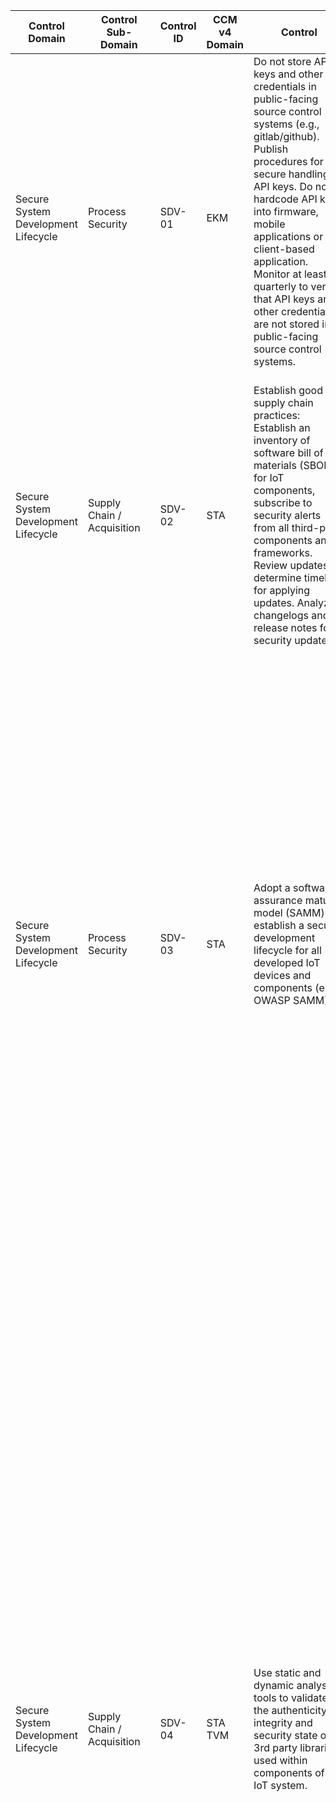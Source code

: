 | Control Domain                      | Control Sub-Domain           | Control ID | CCM v4<br>Domain<br> | Control                                                                                                                                                                                                                                                                                                                                                                                                                                                                    | Confidentiality | Integrity | Availability | Additional Direction                                                                                                                                                                                                                                                                                                                                                                                                                                                                                                                                                                                                                                                                                                                                                                                                                                                                                                                                                                                                                                                | References                                                                                                                                                                                                                                                                                                                                                                                                                                                                                                                                                                                                                                                                                                                               | Control<br>Type | Man<br>Auto<br>Semi | Freq | Device | Network | Gateway | Cloud Service |
| ----------------------------------- | ---------------------------- | ---------- | -------------------- | -------------------------------------------------------------------------------------------------------------------------------------------------------------------------------------------------------------------------------------------------------------------------------------------------------------------------------------------------------------------------------------------------------------------------------------------------------------------------- | --------------- | --------- | ------------ | ------------------------------------------------------------------------------------------------------------------------------------------------------------------------------------------------------------------------------------------------------------------------------------------------------------------------------------------------------------------------------------------------------------------------------------------------------------------------------------------------------------------------------------------------------------------------------------------------------------------------------------------------------------------------------------------------------------------------------------------------------------------------------------------------------------------------------------------------------------------------------------------------------------------------------------------------------------------------------------------------------------------------------------------------------------------- | ---------------------------------------------------------------------------------------------------------------------------------------------------------------------------------------------------------------------------------------------------------------------------------------------------------------------------------------------------------------------------------------------------------------------------------------------------------------------------------------------------------------------------------------------------------------------------------------------------------------------------------------------------------------------------------------------------------------------------------------- | --------------- | ------------------- | ---- | ------ | ------- | ------- | ------------- |
| Secure System Development Lifecycle | Process Security             | SDV-01     | EKM                  | Do not store API keys and other credentials in public-facing source control systems (e.g., gitlab/github). Publish procedures for the secure handling of API keys. Do not hardcode API keys into firmware, mobile applications or any client-based application. Monitor at least quarterly to verify that API keys and other credentials are not stored in public-facing source control systems.<br><br>                                                                   | High            | Medium    | Medium       | Incorporate source code reviews that focus on identifying and removing API keys and credentials. Implement secure API key management (generation, distribution, access control and authentication) by leveraging a secrets server only accessible by authorized high privilege roles within server-side infrastructure.                                                                                                                                                                                                                                                                                                                                                                                                                                                                                                                                                                                                                                                                                                                                             | OWASP API Security Top 10 2019 : The Ten Most Critical API Security Risks<br>https://owasp.org/www-project-api-security/<br><br>OWASP API Check<br>https://owasp.org/www-project-apicheck/                                                                                                                                                                                                                                                                                                                                                                                                                                                                                                                                               | P               | M                   | C    |        | TRUE    |         | TRUE          |
| Secure System Development Lifecycle | Supply Chain / Acquisition   | SDV-02     | STA                  | Establish good supply chain practices: Establish an inventory of software bill of materials (SBOM) for IoT components, subscribe to security alerts from all third-party components and frameworks. Review updates to determine timeline for applying updates. Analyze changelogs and release notes for security updates.                                                                                                                                                  | Low             | Low       | Low          | Standardize a common SBOM format that lists software packages, their versioning, licensing and enable the ability to monitor package's open-source repository issues for reported vulnerabilities.                                                                                                                                                                                                                                                                                                                                                                                                                                                                                                                                                                                                                                                                                                                                                                                                                                                                  | Cloud Security Alliance Future Proofing the Connected World @ https://downloads.cloudsecurityalliance.org/assets/research/internet-of-things/future-proofing-the-connected-world.pdf<br><br>ISO 27036 Information Security for Supplier Relationships<br>https://www.iso.org/standard/59648.html<br><br>ISO 28000 Security Management Systems for the Supply Chain<br>https://www.iso.org/obp/ui/#iso:std:iso:28000:ed-1:v1:en<br><br>NIST 8276 Key Practices in Cyber Supply Chain Risk Management<br>https://csrc.nist.gov/publications/detail/nistir/8276/final<br><br>OWASP Software Component Verification Standard (SCVS)<br>https://owasp-scvs.gitbook.io/scvs/<br>NTIA Software Component Transparency https://www.ntia.gov/SBOM | P               | M                   | E    | TRUE   |         | TRUE    |               |
| Secure System Development Lifecycle | Process Security             | SDV-03     | STA                  | Adopt a software assurance maturity model (SAMM) to establish a secure development lifecycle for all developed IoT devices and components (e.g., OWASP SAMM).                                                                                                                                                                                                                                                                                                              | Low             | Low       | Low          | SAMM is an open framework to help organizations formulate and implement a strategy for software security that is tailored to the specific risks facing the organization. The resources provided by SAMM will aid in:<br>✦ Evaluating an organization’s existing software security practices.<br>✦ Building a balanced software security assurance program in well-defined iterations.<br>✦ Demonstrating concrete improvements to a security assurance program.<br>✦ Defining and measuring security-related activities throughout an organization.                                                                                                                                                                                                                                                                                                                                                                                                                                                                                                                 | OWASP SAMM<br>https://owasp.org/www-project-samm/<br><br>Software Assurance Maturity Model<br>https://owaspsamm.org/<br><br>Cloud Security Alliance (CSA) Cloud Controls Matrix (CCM) Version 3.1<br>https://cloudsecurityalliance.org/group/cloud-controls-matrix/#\_overview<br><br>Cloud Security Alliance Future Proofing the Connected World<br>https://downloads.cloudsecurityalliance.org/assets/research/internet-of-things/future-proofing-the-connected-world.pdf                                                                                                                                                                                                                                                              | P               | M                   | E    | TRUE   |         |         |               |
| Secure System Development Lifecycle | Supply Chain / Acquisition   | SDV-04     | STA<br>TVM           | Use static and dynamic analysis tools to validate the authenticity, integrity and security state of all 3rd party libraries used within components of an IoT system.                                                                                                                                                                                                                                                                                                       | Medium          | Medium    | Medium       | Static Application Security Testing (SAST) looks at the source code of applications and identifies security vulnerabilities before compilation or runtime. Several open-source options are available such as Find Security Bugs, Brakeman, and PMD, are common tools you may see. See the references section for a list of open-source and commercial tool offerings.<br><br>Dynamic Application Security Testing (DAST) are automated tools that scan web applications for vulnerabilities. See the references section for a list of open-source and commercial tool offerings.<br><br>Interactive application security testing, otherwise known as IAST, is one of the newer types of test tools on the market. The security tests are actually happening while the application is being used. So, while the team is unit testing, or QA testing, or UAT testing, the IAST tool is testing in the background as well. It works using by using instrumentation and hooking into applications during runtime.                                                       | OWASP: Source Code Analysis Tools<br>https://owasp.org/www-community/Source\_Code\_Analysis\_Tools<br><br>OWASP: Vulnerability Scanning Tools<br>https://owasp.org/www-community/Vulnerability\_Scanning\_Tools<br><br>OWASP: Free for Open Source Application Security Tools<br>https://owasp.org/www-community/Free\_for\_Open\_Source\_Application\_Security\_Tools                                                                                                                                                                                                                                                                                                                                                                   | C               | S                   | E    | TRUE   |         | TRUE    |               |
| Secure System Development Lifecycle | Secure Development Practices | SDV-05     | AIS                  | Develop applications in accordance with OWASP's Application Security Verification Standard (ASVS) and Mobile Application Security Verification Standard (MASVS) security requirements.                                                                                                                                                                                                                                                                                     | Low             | Low       | Low          | Derived from AIS-01: Applications and programming interfaces (APIs) shall be designed, developed, deployed, and tested in accordance with leading industry standards (e.g., OWASP for web applications) and adhere to applicable legal, statutory, or regulatory compliance obligations.<br><br>If needed, prioritize the OWASP Top 10 list and regularly check for updates but don't stop at 10. There are hundreds of issues that could affect the overall security of a web service or application. Even without changing a single line of your application's code, you may become vulnerable as new flaws are discovered and attack methods are refined. Security vulnerabilities can be quite complex and deeply buried in code. In many cases, the most cost-effective approach for finding and eliminating these weaknesses is human experts armed with advanced tools. Relying on tools alone provides a false sense of security and is not recommended. Focus on making security an integral part of your culture throughout your development organization | OWASP Application Security Verification Standard<br>https://owasp.org/www-project-application-security-verification-standard/<br><br>OWASP Mobile Security Testing Guide<br>https://owasp.org/www-project-mobile-security-testing-guide/<br><br>OWASP API Security Project<br>https://owasp.org/www-project-api-security/<br><br>ENISA Good Practices for Security of IoT - Secure Software Development Lifecycle https://www.enisa.europa.eu/publications/good-practices-for-security-of-iot-1                                                                                                                                                                                                                                          | P               | A                   | C    |        | TRUE    |         | TRUE          |
| Secure System Development Lifecycle | Process Security             | SDV-06     | TVM                  | Conduct threat modeling at the onset of any device or system development effort. Use a standardized approach to threat modeling that includes the identification of components, data flows,and high value code. Define the threats, prioritize (e.g., rate) the threats and identify mitigations. Communicate the outputs of your threat model into the system requirements backlog and track these requirements to closure across the lifecycle of the product or system. | Medium          | Medium    | Medium       | There are many threat modeling approaches available. The OCTAVE Allegro approach from Carnegie Mellon provides a framework for threat modeling. Microsoft Secure Development Lifecycle can also be adapted to the IoT. Microsoft includes a threat classification aid known as STRIDE that assists analysts in identifying pertinent threats to their systems. STRIDE stands for Spoofing, Tampering, Repudiation, Information Disclosure, Denial of Service and Elevation of Privilege. Once appropriate threats have been identified per category, the Microsoft DREAD model can then be used to rate the threats. DREAD supports remembrance of the inputs to a risk rating process: Damage, Reproducibility, Exploitability, Affected Users, and Discoverability.                                                                                                                                                                                                                                                                                               | "Cloud Security Alliance Future Proofing the Connected World<br>https://downloads.cloudsecurityalliance.org/assets/research/internet-of-things/future-proofing-the-connected-world.pdf<br><br>Microsoft Threat Modeling<br>https://docs.microsoft.com/en-us/azure/iot-accelerators/iot-security-architecture"                                                                                                                                                                                                                                                                                                                                                                                                                            | P               | S                   | C    | TRUE   | TRUE    | TRUE    | TRUE          |
| Secure System Development Lifecycle | Supply Chain/ Acquisition    | SDV-07     | AIS                  | Verify that IoT products and services use up to date software libraries and recommended cryptography.                                                                                                                                                                                                                                                                                                                                                                      | Low             | Low       | Low          | Work with your vendor community to understand their product compositions and procure devices that use recommended cryptography and updated software libraries.                                                                                                                                                                                                                                                                                                                                                                                                                                                                                                                                                                                                                                                                                                                                                                                                                                                                                                      | ENISA, Guidelines for Security the Internet of Things (IoT): Secure Supply Chain for IoT:<br>https://www.enisa.europa.eu/publications/guidelines-for-securing-the-internet-of-things                                                                                                                                                                                                                                                                                                                                                                                                                                                                                                                                                     | D               | A                   | C    | TRUE   |         |         |               |
| Secure System Development Lifecycle | Supply Chain/ Acquisition    | SDV-08     | STA                  | Establish a Supply Chain Risk Management (SCRM) Program. Integrate cybersecurity subject matter expertise (SME) into the program in order to guide the aquisition of secure IoT devices and services. Establish policies and procedures to evaluate the cybersecurity posture and identify/track/close weaknesses in IoT devices aquired for use within the organization. Establsh cybersecurity metrics for the SCRM program.                                             | Medium          | Medium    | Medium       | Consider ranking vendors by risk impact. This will allow more focus on vendors with a greater risk impact and support the ability of your SCRM program to scale.                                                                                                                                                                                                                                                                                                                                                                                                                                                                                                                                                                                                                                                                                                                                                                                                                                                                                                    | [DHS CISA, Supply Chain Risk Management (SCRM) Essentials. Information and Communication Technology Supply Chain Risk Management. https://www.cisa.gov/sites/default/files/publications/ict\_scrm\_essentials\_508.pdf](https://www.cisa.gov/sites/default/files/publications/ict_scrm_essentials_508.pdf)                                                                                                                                                                                                                                                                                                                                                                                                                               | P               | S                   | E    | TRUE   |         | TRUE    | TRUE          |
| Secure System Development Lifecycle | Supply Chain/ Acquisition    | SDV-09     | STA                  | Determine and document which vendors have assurance programs in place. Consider creation of an approved vendor list for use across the organization. Set minimum security standards for vendors.                                                                                                                                                                                                                                                                           | Medium          | Medium    | Medium       | An approved vendor list should be based upon review of vendor cyber security practices certified with known frameworks such as ISO 27001 and SOC2 as well as history of vendor weaknesses.                                                                                                                                                                                                                                                                                                                                                                                                                                                                                                                                                                                                                                                                                                                                                                                                                                                                          | [DHS CISA, Supply Chain Risk Management (SCRM) Essentials. Information and Communication Technology Supply Chain Risk Management. https://www.cisa.gov/sites/default/files/publications/ict\_scrm\_essentials\_508.pdf](https://www.cisa.gov/sites/default/files/publications/ict_scrm_essentials_508.pdf)                                                                                                                                                                                                                                                                                                                                                                                                                               | P               | M                   | E    | TRUE   |         | TRUE    | TRUE          |
| Secure System Development Lifecycle | Supply Chain/ Acquisition    | SDV-10     | STA                  | Prepare standard cybersecurity support service level agreements and require vendors to adhere to these agreements by introducing penalities for failure to meet them.                                                                                                                                                                                                                                                                                                      | Medium          | Medium    | Medium       | Requirements in SLAs may include support during active incident response, timeliness of patch updates, and so on.                                                                                                                                                                                                                                                                                                                                                                                                                                                                                                                                                                                                                                                                                                                                                                                                                                                                                                                                                   | [DHS CISA, Supply Chain Risk Management (SCRM) Essentials. Information and Communication Technology Supply Chain Risk Management. https://www.cisa.gov/sites/default/files/publications/ict\_scrm\_essentials\_508.pdf](https://www.cisa.gov/sites/default/files/publications/ict_scrm_essentials_508.pdf)                                                                                                                                                                                                                                                                                                                                                                                                                               | P               | M                   | E    | TRUE   |         | TRUE    | TRUE          |
| Secure System Development Lifecycle | Supply Chain/ Acquisition    | SDV-11     | IPY                  | Ensure that IoT devices have the ability to support cryptographic agility, and can update algorithms and modes over the network.                                                                                                                                                                                                                                                                                                                                           | Medium          | Medium    | Medium       | Cryptographic algorithms are susceptible to new attacks as technology matures. Long-lived IoT devices should be designed to ensure that they can update their cryptographic algorithms when needed.                                                                                                                                                                                                                                                                                                                                                                                                                                                                                                                                                                                                                                                                                                                                                                                                                                                                 | Getting Ready for Post-Quantum Cryptography<br>https://nvlpubs.nist.gov/nistpubs/CSWP/NIST.CSWP.04282021.pdf                                                                                                                                                                                                                                                                                                                                                                                                                                                                                                                                                                                                                             | P               | M                   | E    | TRUE   |         | TRUE    |               |
